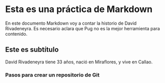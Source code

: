 # Esta es una práctica de Markdown

En este documento Markdown voy a contar la historio de David Rivadeneyra.
Es necesario aclara que Pug no es la mejor herramienta para contenido.

## Este es subtítulo

David Rivadeneyra tiene 33 años, nació en Miraflores, y vive en Callao.

### Pasos para crear un repositorio de Git